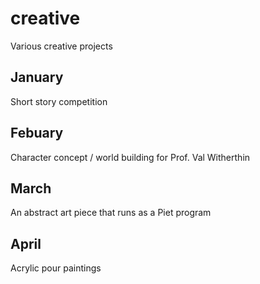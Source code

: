 # creative
Various creative projects

## January
Short story competition

## Febuary
Character concept / world building for Prof. Val Witherthin

## March
An abstract art piece that runs as a Piet program

## April
Acrylic pour paintings
